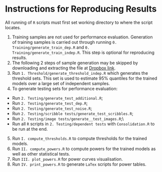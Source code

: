 # Instructions for Reproducing Results

All running of `R` scripts must first set working directory to where the script locates.

1. Training samples are not used for performance evaluation. Generation of training samples is carried out through running `0. Training/generate_train_dep.R` and `0. Training/generate_train_indep.R`. This step is optional for reproducing results.
2. The following 2 steps of sample generation may be skipped by downloading and extracting the file at [Dropbox link](https://www.dropbox.com/s/4ifz0vd58afl1pa/Reproducing.rar?dl=0}). 
3. Run `1. Threshold/generate_threshold_indep.R` which generates the threshold sets. This set is used to estimate 95% quantiles for the trained models over a large set of independent samples.
4. To generate testing sets for performance evaluation:
  * Run `2. Testing/generate_test_additional.R`;
  * Run `2. Testing/generate_test_dep.R`;
  * Run `2. Testing/generate_test_noise.R`;
  * Run `2. Testing/scribble tests/generate_test_scribbles.R`;
  * Run `2. Testing/image tests/generate__test_images.R`;\
  * Run all `R` scripts in `2. Testing/dependent tests` with `Consolidation.R` to be run at the end.
5. Run `I. compute_thresholds.R` to compute thresholds for the trained models.
6. Run `II. compute_powers.R` to compute powers for the trained models as well as other statistical tests.
7. Run `III. plot_powers.R` for power curves visualisation.
8. Run `IV. print_powers.R` to generate `LaTex` scripts for power tables.
 

